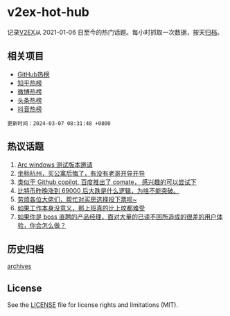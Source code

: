 # v2ex-hot-hub

 记录[V2EX](https://www.v2ex.com/)从 2021-01-06 日至今的热门话题。每小时抓取一次数据，按天[归档](archives)。
 
 ## 相关项目

- [GitHub热榜](https://github.com/lonnyzhang423/github-hot-hub)
- [知乎热榜](https://github.com/lonnyzhang423/zhihu-hot-hub)
- [微博热榜](https://github.com/lonnyzhang423/weibo-hot-hub)
- [头条热榜](https://github.com/lonnyzhang423/toutiao-hot-hub)
- [抖音热榜](https://github.com/lonnyzhang423/douyin-hot-hub)


 `更新时间：2024-03-07 08:31:48 +0800`

## 热议话题

1. [Arc windows 测试版本邀请](https://www.v2ex.com/t/1020962)
1. [坐标杭州，买公寓后悔了，有没有老哥开导开导](https://www.v2ex.com/t/1021002)
1. [类似于 Github copilot, 百度推出了 comate， 感兴趣的可以尝试下](https://www.v2ex.com/t/1020955)
1. [比特币昨晚涨到 69000 后大跌是什么逻辑，为啥不能突破。](https://www.v2ex.com/t/1020953)
1. [劳烦各位大佬们，帮忙对买房选择投下票呗~](https://www.v2ex.com/t/1020992)
1. [如果工作本身没意义，那上班真的比上坟都难受](https://www.v2ex.com/t/1021004)
1. [如果你是 boss 直聘的产品经理，面对大量的已读不回所造成的很差的用户体验，你会怎么做？](https://www.v2ex.com/t/1020945)

## 历史归档

[archives](archives)

## License

See the [LICENSE](LICENSE) file for license rights and limitations (MIT).
